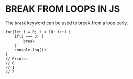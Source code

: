 # BREAK FROM LOOPS IN JS

The `break` keyword can be used to break from a loop early.

    for(let i = 0; i < 10; i++) {
        if(i === 3) {
            break
        }
        console.log(i)
    }
    // Prints:
    // 0
    // 1
    // 2
